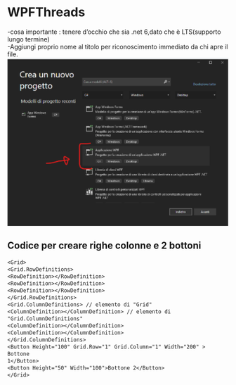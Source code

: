 # WPFThreads

-cosa importante : tenere d’occhio che sia .net 6,dato che è LTS(supporto lungo termine)<br>
-Aggiungi proprio nome al titolo per riconoscimento immediato da chi apre il file.<br>
![result](https://github.com/lucaferee/WPFThreads/blob/main/images/Screenshot%202023-04-16%20002455.png?raw=true)
## Codice per creare righe colonne e 2 bottoni <br>
```
<Grid>
<Grid.RowDefinitions>
<RowDefinition></RowDefinition>
<RowDefinition></RowDefinition>
<RowDefinition></RowDefinition>
</Grid.RowDefinitions>
<Grid.ColumnDefinitions> // elemento di "Grid"
<ColumnDefinition></ColumnDefinition> // elemento di "Grid.ColumnDefinitions"
<ColumnDefinition></ColumnDefinition>
<ColumnDefinition></ColumnDefinition>
</Grid.ColumnDefinitions>
<Button Height="100" Grid.Row="1" Grid.Column="1" Width="200" > Bottone
1</Button>
<Button Height="50" Width="100">Bottone 2</Button>
</Grid>
```


